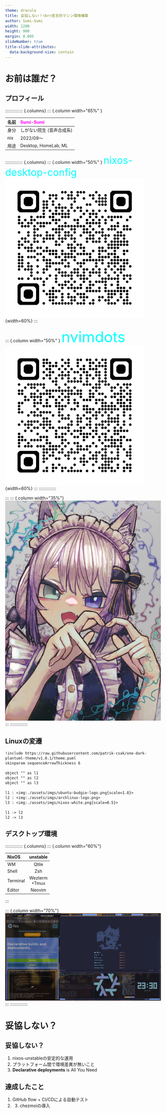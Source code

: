 ```yaml
---
theme: dracula
title: 妥協しない！<br>宣言的マシン環境構築
author: Sumi-Sumi
width: 1200
height: 900
margin: 0.005
slideNumber: true
title-slide-attributes:
  data-background-size: contain
---
```


# お前は誰だ？

## プロフィール

:::::::::::::: {.columns}
::: {.column width="65%" }

| 名前 | <font color="magenta">Sumi-Sumi</font> |
| :--- | :------------------------------------- |
| 身分 | しがない院生 (音声合成系)              |
| nix  | 2022/09〜                              |
| 用途 | Desktop, HomeLab, ML                   |

:::::::::::::: {.columns}
::: {.column width="50%" }
<font size="6pt" color="cyan">nixos-desktop-config</font>
![](./assets/imgs/nixos-desktop-config.png){width=60%}
:::

::: {.column width="50%" }
<font size="8pt" color="cyan">nvimdots</font>
![](./assets/imgs/nvimdots.png){width=60%}
:::
::::::::::::::

:::
::: {.column width="35%"}
![](./assets/imgs/avator.jpg)
:::
::::::::::::::

## Linuxの変遷

```plantuml
!include https://raw.githubusercontent.com/patrik-csak/one-dark-plantuml-theme/v1.0.1/theme.puml
skinparam sequenceArrowThickness 6

object "" as l1
object "" as l2
object "" as l3

l1 : <img:./assets/imgs/ubuntu-budgie-logo.png{scale=1.8}>
l2 : <img:./assets/imgs/archlinux-logo.png>
l3 : <img:./assets/imgs/nixos-white.png{scale=0.5}>

l1 -> l2
l2 -> l3
```

## デスクトップ環境

:::::::::::::: {.columns}
::: {.column width="60%"}

| NixOS    |     unstable     |
| :------- | :--------------: |
| WM       |      Qtile       |
| Shell    |       Zsh        |
| Terminal | Wezterm<br>+Tmux |
| Editor   |      Neovim      |

:::

::: {.column width="70%"}
![](./assets/imgs/thumbnail.png)
:::
::::::::::::::

# 妥協しない？

## 妥協しない？

1. nixos-unstableの安定的な運用
2. プラットフォーム間で環境差異が無いこと
3. **Declarative deployments** is All You Need

## 達成したこと

1. GitHub flow + CI/CDによる自動テスト
2. 3. chezmoiの導入
